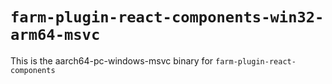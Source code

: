 # `farm-plugin-react-components-win32-arm64-msvc`

This is the aarch64-pc-windows-msvc binary for `farm-plugin-react-components`
